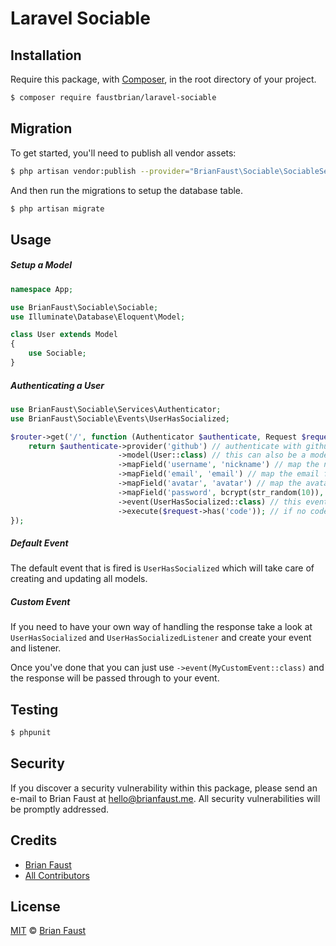 # Laravel Sociable

## Installation

Require this package, with [Composer](https://getcomposer.org/), in the root directory of your project.

``` bash
$ composer require faustbrian/laravel-sociable
```

## Migration

To get started, you'll need to publish all vendor assets:

```bash
$ php artisan vendor:publish --provider="BrianFaust\Sociable\SociableServiceProvider"
```

And then run the migrations to setup the database table.

```bash
$ php artisan migrate
```

## Usage

##### Setup a Model

``` php
namespace App;

use BrianFaust\Sociable\Sociable;
use Illuminate\Database\Eloquent\Model;

class User extends Model
{
    use Sociable;
}
```

##### Authenticating a User

``` php
use BrianFaust\Sociable\Services\Authenticator;
use BrianFaust\Sociable\Events\UserHasSocialized;

$router->get('/', function (Authenticator $authenticate, Request $request) {
    return $authenticate->provider('github') // authenticate with github
                        ->model(User::class) // this can also be a model like User::find(1) if you want to attach multiple social profiles to one model
                        ->mapField('username', 'nickname') // map the nickname field to the username column on the user model
                        ->mapField('email', 'email') // map the email field to the email column on the user model
                        ->mapField('avatar', 'avatar') // map the avatar field to the avatar column on the user model
                        ->mapField('password', bcrypt(str_random(10)), true) // add an additional password field to the user model
                        ->event(UserHasSocialized::class) // this event will be fired after the user profile has been retrieved
                        ->execute($request->has('code')); // if no code is available we will redirect instead of processing the response
});
```

##### Default Event

The default event that is fired is `UserHasSocialized` which will take care of creating and updating all models.

##### Custom Event

If you need to have your own way of handling the response take a look at `UserHasSocialized` and `UserHasSocializedListener` and create your event and listener.

Once you've done that you can just use `->event(MyCustomEvent::class)` and the response will be passed through to your event.

## Testing

``` bash
$ phpunit
```

## Security

If you discover a security vulnerability within this package, please send an e-mail to Brian Faust at hello@brianfaust.me. All security vulnerabilities will be promptly addressed.

## Credits

- [Brian Faust](https://github.com/faustbrian)
- [All Contributors](../../contributors)

## License

[MIT](LICENSE) © [Brian Faust](https://brianfaust.me)
